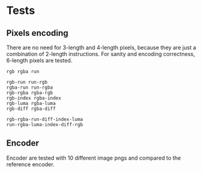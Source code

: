 # Tests

## Pixels encoding

There are no need for 3-length and 4-length pixels, because they are just a combination of 2-length instructions. 
For sanity and encoding correctness, 6-length pixels are tested.

``` rgb rgba run ```
 
```
rgb-run run-rgb
rgba-run run-rgba
rgb-rgba rgba-rgb
rgb-index rgba-index
rgb-luma rgba-luma
rgb-diff rgba-diff
```

```
rgb-rgba-run-diff-index-luma
run-rgba-luma-index-diff-rgb
```

## Encoder

Encoder are tested with 10 different image pngs and compared to the reference encoder.
